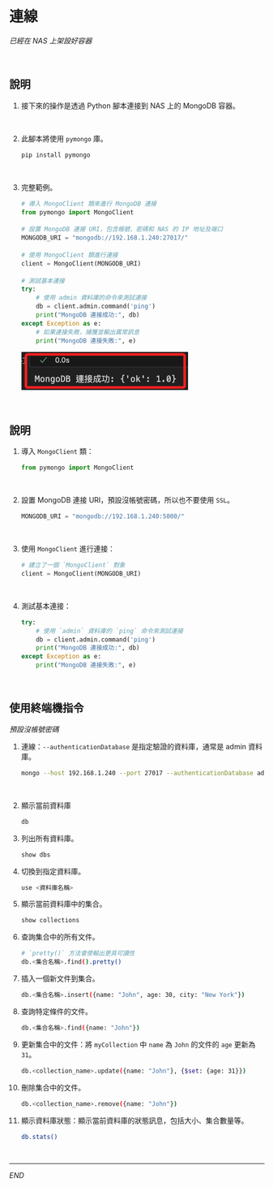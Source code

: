# 連線

_已經在 NAS 上架設好容器_

<br>

## 說明

1. 接下來的操作是透過 Python 腳本連接到 NAS 上的 MongoDB 容器。

<br>

2. 此腳本將使用 `pymongo` 庫。

    ```bash
    pip install pymongo
    ```

<br>

3. 完整範例。

    ```python
    # 導入 MongoClient 類來進行 MongoDB 連接
    from pymongo import MongoClient

    # 設置 MongoDB 連接 URI，包含帳號、密碼和 NAS 的 IP 地址及端口
    MONGODB_URI = "mongodb://192.168.1.240:27017/"

    # 使用 MongoClient 類進行連接
    client = MongoClient(MONGODB_URI)

    # 測試基本連接
    try:
        # 使用 admin 資料庫的命令來測試連接
        db = client.admin.command('ping')
        print("MongoDB 連接成功:", db)
    except Exception as e:
        # 如果連接失敗，捕獲並輸出異常訊息
        print("MongoDB 連接失敗:", e)
    ```

    ![](images/img_82.png)

<br>

## 說明

1. 導入 `MongoClient` 類：

    ```python
    from pymongo import MongoClient
    ```

<br>

2. 設置 MongoDB 連接 URI，預設沒帳號密碼，所以也不要使用 `SSL`。

    ```python
    MONGODB_URI = "mongodb://192.168.1.240:5000/"
    ```

<br>

3. 使用 `MongoClient` 進行連接：

    ```python
    # 建立了一個 `MongoClient` 對象
    client = MongoClient(MONGODB_URI)
    ```

<br>

4. 測試基本連接：

    ```python
    try:
        # 使用 `admin` 資料庫的 `ping` 命令來測試連接
        db = client.admin.command('ping')
        print("MongoDB 連接成功:", db)
    except Exception as e:
        print("MongoDB 連接失敗:", e)
    ```

<br>


## 使用終端機指令

_預設沒帳號密碼_

1. 連線：`--authenticationDatabase` 是指定驗證的資料庫，通常是 admin 資料庫。

    ```bash
    mongo --host 192.168.1.240 --port 27017 --authenticationDatabase admin
    ```

<br>

2. 顯示當前資料庫

    ```bash
    db
    ```


3. 列出所有資料庫。

    ```bash
    show dbs
    ```
 
4. 切換到指定資料庫。

    ```bash
    use <資料庫名稱>
    ```


5. 顯示當前資料庫中的集合。

    ```bash
    show collections
    ```


6. 查詢集合中的所有文件。

    ```bash
    # `pretty()` 方法會使輸出更具可讀性
    db.<集合名稱>.find().pretty()
    ```

7. 插入一個新文件到集合。

    ```bash
    db.<集合名稱>.insert({name: "John", age: 30, city: "New York"})
    ```

8. 查詢特定條件的文件。

    ```bash
    db.<集合名稱>.find({name: "John"})
    ```

9. 更新集合中的文件：將 `myCollection` 中 `name` 為 `John` 的文件的 `age` 更新為 `31`。

    ```bash
    db.<collection_name>.update({name: "John"}, {$set: {age: 31}})
    ```

10. 刪除集合中的文件。

    ```bash
    db.<collection_name>.remove({name: "John"})
    ```

11. 顯示資料庫狀態：顯示當前資料庫的狀態訊息，包括大小、集合數量等。

    ```bash
    db.stats()
    ```

<br>

___

_END_